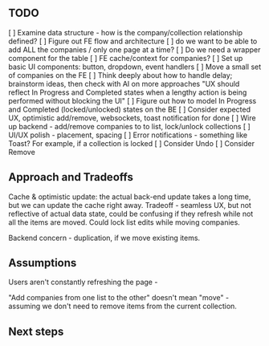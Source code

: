 ## TODO

[ ] Examine data structure - how is the company/collection relationship defined?
[ ] Figure out FE flow and architecture
  [ ] do we want to be able to add ALL the companies / only one page at a time?
  [ ] Do we need a wrapper component for the table
  [ ] FE cache/context for companies?
[ ] Set up basic UI components: button, dropdown, event handlers
[ ] Move a small set of companies on the FE
[ ] Think deeply about how to handle delay; brainstorm ideas, then check with AI on more approaches
  "UX should reflect In Progress and Completed states when a lengthy action is being performed without blocking the UI"
  [ ] Figure out how to model In Progress and Completed (locked/unlocked) states on the BE
  [ ] Consider expected UX, optimistic add/remove, websockets, toast notification for done
[ ] Wire up backend - add/remove companies to to list, lock/unlock collections
[ ] UI/UX polish - placement, spacing
[ ] Error notifications - something like Toast? For example, if a collection is locked
[ ] Consider Undo
[ ] Consider Remove



## Approach and Tradeoffs

Cache & optimistic update: the actual back-end update takes a long time, but we can update the cache right away. Tradeoff - seamless UX, but not reflective of actual data state, could be confusing if they refresh while not all the items are moved. Could lock list edits while moving companies.

Backend concern - duplication, if we move existing items.

## Assumptions

Users aren't constantly refreshing the page - 

"Add companies from one list to the other" doesn't mean "move" - assuming we don't need to remove items from the current collection.


## Next steps
